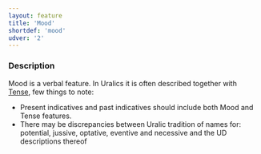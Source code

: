 ```yaml
---
layout: feature
title: 'Mood'
shortdef: 'mood'
udver: '2'
---
```


### Description

Mood is a verbal feature. In Uralics it is often described together with
[Tense](), few things to note:

* Present indicatives and past indicatives should include both Mood and Tense
  features.
* There may be discrepancies between Uralic tradition of names for: potential,
  jussive, optative, eventive and necessive and the UD descriptions thereof


<!-- Interlanguage links updated Út zář 29 18:40:55 CEST 2020 -->
